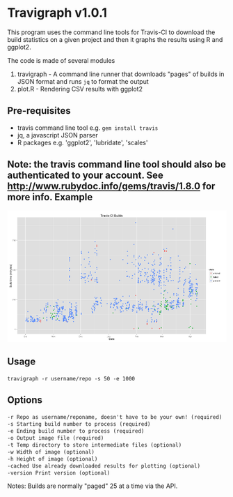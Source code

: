 Travigraph v1.0.1
==========

This program uses the command line tools for Travis-CI to download the build statistics on a given project
and then it graphs the results using R and ggplot2.

The code is made of several modules

1. travigraph - A command line runner that downloads "pages" of builds in JSON format and runs `jq` to format the output
4. plot.R - Rendering CSV results with ggplot2


Pre-requisites
---------------

- travis command line tool e.g. `gem install travis`
- jq, a javascript JSON parser
- R packages e.g. 'ggplot2', 'lubridate', 'scales'

Note: the travis command line tool should also be authenticated to your account. See http://www.rubydoc.info/gems/travis/1.8.0 for more info.
Example
-------

![Image](img/output.png)

Usage
----

    travigraph -r username/repo -s 50 -e 1000

Options
-------

    -r Repo as username/reponame, doesn't have to be your own! (required)
    -s Starting build number to process (required)
    -e Ending build number to process (required)
    -o Output image file (required)
    -t Temp directory to store intermediate files (optional)
    -w Width of image (optional)
    -h Height of image (optional)
    -cached Use already downloaded results for plotting (optional)
    -version Print version (optional)

Notes: Builds are normally "paged" 25 at a time via the API.

